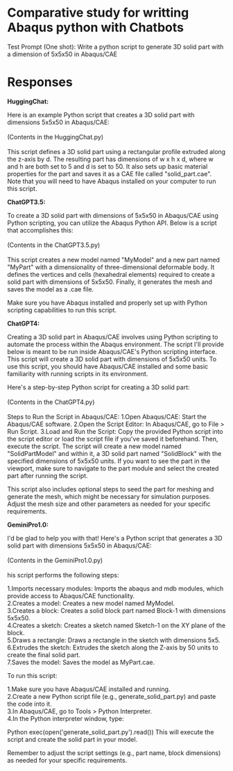 # Comparative study for writting Abaqus python with Chatbots

Test Prompt (One shot): Write a python script to generate 3D solid part with a dimension of 5x5x50 in Abaqus/CAE

# Responses
**HuggingChat:**

Here is an example Python script that creates a 3D solid part with dimensions 5x5x50 in Abaqus/CAE:
<br><br>(Contents in the HuggingChat.py)<br><br>
This script defines a 3D solid part using a rectangular profile extruded along the z-axis by d. The resulting part has dimensions of w x h x d, where w and h are both set to 5 and d is set to 50. It also sets up basic material properties for the part and saves it as a CAE file called "solid_part.cae". Note that you will need to have Abaqus installed on your computer to run this script.

**ChatGPT3.5:**

To create a 3D solid part with dimensions of 5x5x50 in Abaqus/CAE using Python scripting, you can utilize the Abaqus Python API. Below is a script that accomplishes this:
<br><br>(Contents in the ChatGPT3.5.py)<br><br>
This script creates a new model named "MyModel" and a new part named "MyPart" with a dimensionality of three-dimensional deformable body. It defines the vertices and cells (hexahedral elements) required to create a solid part with dimensions of 5x5x50. Finally, it generates the mesh and saves the model as a .cae file.

Make sure you have Abaqus installed and properly set up with Python scripting capabilities to run this script.

**ChatGPT4:**

Creating a 3D solid part in Abaqus/CAE involves using Python scripting to automate the process within the Abaqus environment. The script I'll provide below is meant to be run inside Abaqus/CAE's Python scripting interface. This script will create a 3D solid part with dimensions of 5x5x50 units. To use this script, you should have Abaqus/CAE installed and some basic familiarity with running scripts in its environment.

Here's a step-by-step Python script for creating a 3D solid part:
<br><br>(Contents in the ChatGPT4.py)<br><br>
Steps to Run the Script in Abaqus/CAE:
1.Open Abaqus/CAE: Start the Abaqus/CAE software.
2.Open the Script Editor: In Abaqus/CAE, go to File > Run Script.
3.Load and Run the Script: Copy the provided Python script into the script editor or load the script file if you've saved it beforehand. Then, execute the script.
The script will create a new model named "SolidPartModel" and within it, a 3D solid part named "SolidBlock" with the specified dimensions of 5x5x50 units. If you want to see the part in the viewport, make sure to navigate to the part module and select the created part after running the script.

This script also includes optional steps to seed the part for meshing and generate the mesh, which might be necessary for simulation purposes. Adjust the mesh size and other parameters as needed for your specific requirements.

**GeminiPro1.0:**

I'd be glad to help you with that! Here's a Python script that generates a 3D solid part with dimensions 5x5x50 in Abaqus/CAE:
<br><br>(Contents in the GeminiPro1.0.py)<br><br>
his script performs the following steps:

1.Imports necessary modules: Imports the abaqus and mdb modules, which provide access to Abaqus/CAE functionality.<br>
2.Creates a model: Creates a new model named MyModel.<br>
3.Creates a block: Creates a solid block part named Block-1 with dimensions 5x5x50.<br>
4.Creates a sketch: Creates a sketch named Sketch-1 on the XY plane of the block.<br>
5.Draws a rectangle: Draws a rectangle in the sketch with dimensions 5x5.<br>
6.Extrudes the sketch: Extrudes the sketch along the Z-axis by 50 units to create the final solid part.<br>
7.Saves the model: Saves the model as MyPart.cae.<br>

To run this script:

1.Make sure you have Abaqus/CAE installed and running.<br>
2.Create a new Python script file (e.g., generate_solid_part.py) and paste the code into it.<br>
3.In Abaqus/CAE, go to Tools > Python Interpreter.<br>
4.In the Python interpreter window, type:<br>

Python
exec(open('generate_solid_part.py').read())
This will execute the script and create the solid part in your model.

Remember to adjust the script settings (e.g., part name, block dimensions) as needed for your specific requirements.
